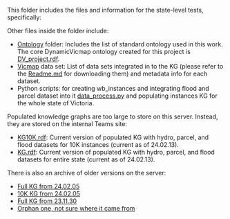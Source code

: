 ﻿This folder includes the files and information for the state-level tests, specifically: 


Other files inside the folder include:
- [Ontology](Ontology/) folder: Includes the list of standard ontology used in this work. The core DynamicVicmap ontology created for this project is [DV_project.rdf](Ontology/DV_project.rdf).
- [Vicmap](VicmapDatasets/) data set: List of data sets integrated in to the KG (please refer to the [Readme.md](../README.md) for downloading them) and metadata info for each dataset.
- Python scripts: for creating wb_instances and integrating flood and parcel dataset into it [data_process.py](data_process.py) and populating instances KG for the whole state of Victoria. 


Populated knowledge graphs are too large to store on this server. Instead, they are stored on the internal Teams site:
- [KG10K.rdf](https://rmiteduau-my.sharepoint.com/:u:/g/personal/matt_duckham_rmit_edu_au/ERStqVv1vrtMsYziNdFo7rEBMc17wlXNemJKjURucUxEUw?e=2uUUtd): Current version of populated KG with hydro, parcel, and flood datasets for 10K instances (current as of 24.02.13).
- [KG.rdf](https://rmiteduau-my.sharepoint.com/:u:/g/personal/nenad_radosevic_rmit_edu_au/EXOXsGgdSdNPlZl0iW1801gBpsrSzartajNmPZxhDW2Iiw?e=JntqDf): Current version of populated KG with hydro, parcel, and flood datasets for entire state (current as of 24.02.13).

There is also an archive of older versions on the server:

- [Full KG from 24.02.05](https://rmiteduau-my.sharepoint.com/:u:/g/personal/matt_duckham_rmit_edu_au/EQr3tmmrUQ9Iqa_qW1P1PeMBXe_R-g3U_m-cOQS5WLVOrQ?e=dHlfTX)
- [10K KG from 24.02.05](https://rmiteduau-my.sharepoint.com/:u:/g/personal/matt_duckham_rmit_edu_au/ERn5GP-8RbRHrm0oaQZCRhkB248bBEMtdMKhpPz6n4m5qw?e=XnBnZZ)
- [Full KG from 23.11.30](https://rmiteduau-my.sharepoint.com/:u:/g/personal/matt_duckham_rmit_edu_au/EY8yMarLDdNAnGwGEvZ8S4MBHdx1GelsjwOj8irC41M7sQ?e=tLxdPz)
- [Orphan one, not sure where it came from](https://rmiteduau-my.sharepoint.com/:u:/g/personal/matt_duckham_rmit_edu_au/EYdY43gm6X9HooBDm7oG0jUBoWZB-2vLBR6JvgbVMmdC8w?e=4Rt0yk)
